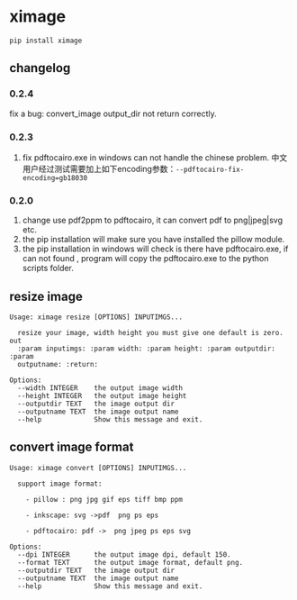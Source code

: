 # ximage


```
pip install ximage
```

## changelog
### 0.2.4
fix a bug: convert_image output_dir not return correctly.

### 0.2.3
1. fix pdftocairo.exe in windows can not handle the chinese problem. 
   中文用户经过测试需要加上如下encoding参数：`--pdftocairo-fix-encoding=gb18030` 



### 0.2.0
1. change use pdf2ppm to pdftocairo, it can convert pdf to png|jpeg|svg etc.
2. the pip installation will make sure you have installed the pillow module.
3. the pip installation in windows will check is there have pdftocairo.exe, if can not found , program will copy the pdftocairo.exe to the python scripts folder.


## resize image

```
Usage: ximage resize [OPTIONS] INPUTIMGS...

  resize your image, width height you must give one default is zero. out
  :param inputimgs: :param width: :param height: :param outputdir: :param
  outputname: :return:

Options:
  --width INTEGER    the output image width
  --height INTEGER   the output image height
  --outputdir TEXT   the image output dir
  --outputname TEXT  the image output name
  --help             Show this message and exit.

```

## convert image format


```
Usage: ximage convert [OPTIONS] INPUTIMGS...

  support image format:

    - pillow : png jpg gif eps tiff bmp ppm

    - inkscape: svg ->pdf  png ps eps

    - pdftocairo: pdf ->  png jpeg ps eps svg

Options:
  --dpi INTEGER      the output image dpi, default 150.
  --format TEXT      the output image format, default png.
  --outputdir TEXT   the image output dir
  --outputname TEXT  the image output name
  --help             Show this message and exit.
```

